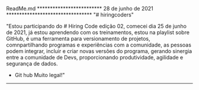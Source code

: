 ReadMe.md
************************* 28 de junho de 2021 *********************************
"# hiringcoders" 

"Estou participando do # Hiring Code edição 02, comecei dia 25 de junho de 2021, já estou aprendendo com os treinamentos, 
estou na playlist sobre GitHub, é uma ferramenta para versionamento de projetos, comnpartilhando programas e experiências
com a comunidade, as pessoas podem integrar, incluir e criar novas versões do programa, gerando sinergia entre a comunidade de Devs, proporcionando
produtividade, agilidade e segurança de dados. 
- Git hub Muito legal!"

*******************************************************************************
